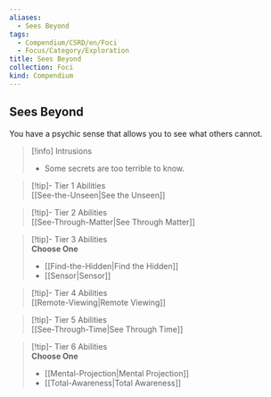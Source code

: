 ```yaml
---
aliases:
  - Sees Beyond
tags:
  - Compendium/CSRD/en/Foci
  - Focus/Category/Exploration
title: Sees Beyond
collection: Foci
kind: Compendium
---
```

## Sees Beyond  
You have a psychic sense that allows you to see what others cannot.  

>[!info] Intrusions  
>- Some secrets are too terrible to know.  


>[!tip]- Tier 1 Abilities  
> [[See-the-Unseen|See the Unseen]]  


>[!tip]- Tier 2 Abilities  
> [[See-Through-Matter|See Through Matter]]  


>[!tip]- Tier 3 Abilities  
> **Choose One**  
>- [[Find-the-Hidden|Find the Hidden]]  
>- [[Sensor|Sensor]]  


>[!tip]- Tier 4 Abilities  
> [[Remote-Viewing|Remote Viewing]]  


>[!tip]- Tier 5 Abilities  
> [[See-Through-Time|See Through Time]]  


>[!tip]- Tier 6 Abilities  
> **Choose One**  
>- [[Mental-Projection|Mental Projection]]  
>- [[Total-Awareness|Total Awareness]]